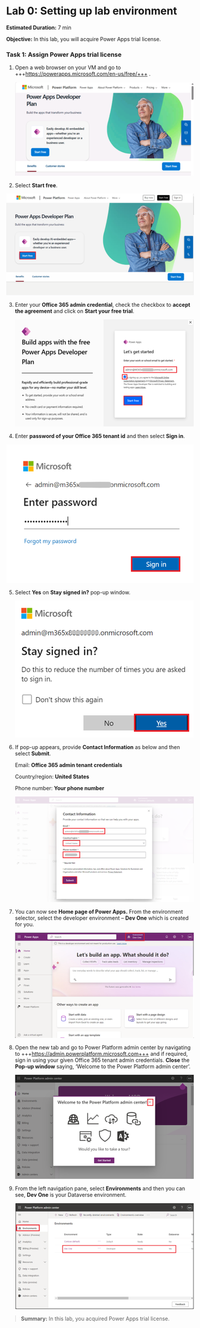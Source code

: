 # **Lab 0: Setting up lab environment**

**Estimated Duration:** 7 min

**Objective:** In this lab, you will acquire Power Apps trial license.

### **Task 1: Assign** **Power Apps trial license** 

1.  Open a web browser on your VM and go to
    +++https://powerapps.microsoft.com/en-us/free/+++ .

     ![](./media/image1.png)

2.  Select **Start free**.

   ![A person with his arms crossed Description automatically generated](./media/image2.png)

3.  Enter your **Office 365 admin credential**, check the checkbox to
    **accept the agreement** and click on **Start your free trial**.

    ![](./media/image3.png)

4.  Enter **password of your Office 365 tenant id** and then select
    **Sign in**.

   ![A login box with a blue box and red box with black text Description automatically generated](./media/image4.png)

5.  Select **Yes** on **Stay signed in?** pop-up window.

     ![A screenshot of a computer error Description automatically generated](./media/image5.png)

6.  If pop-up appears, provide **Contact Information** as below and then
    select **Submit**.

     Email: **Office 365 admin tenant credentials**
    
     Country/region: **United States**
    
     Phone number: **Your phone number**

    ![A screenshot of a computer Description automatically generated](./media/image6.png)

7.  You can now see **Home page of Power Apps.** From the environment
    selector, select the developer environment – **Dev One** which is
    created for you.

     ![A screenshot of a computer Description automatically generated](./media/image7.png)

8.  Open the new tab and go to Power Platform admin center by navigating
    to +++https://admin.powerplatform.microsoft.com+++ and if required, sign
    in using your given Office 365 tenant admin credentials. **Close**
    the **Pop-up window** saying, ‘Welcome to the Power Platform admin
    center’.

     ![](./media/image8.png)

9.  From the left navigation pane, select **Environments** and then you
    can see, **Dev One** is your Dataverse environment.

     ![A screenshot of a computer Description automatically generated](./media/image9.png)
>
> **Summary:** In this lab, you acquired Power Apps trial license.
